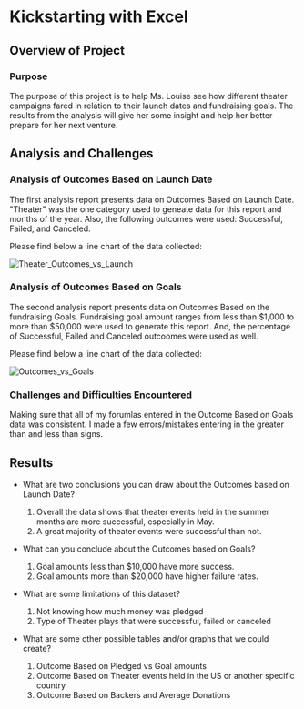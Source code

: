 # Kickstarting with Excel

## Overview of Project

### Purpose
The purpose of this project is to help Ms. Louise see how different theater campaigns fared in relation to their launch dates and fundraising goals.  The results from the analysis will give her some insight and help her better prepare for her next venture.

## Analysis and Challenges

### Analysis of Outcomes Based on Launch Date
The first analysis report presents data on Outcomes Based on Launch Date.  "Theater" was the one category used to geneate data for this report and months of the year.
Also, the following outcomes were used:  Successful, Failed, and Canceled.

Please find below a line chart of the data collected:

![Theater_Outcomes_vs_Launch](https://user-images.githubusercontent.com/114943747/206547233-e342708a-7a4a-4399-ba1c-73f465ed2389.png)

### Analysis of Outcomes Based on Goals
The second analysis report presents data on Outcomes Based on the fundraising Goals.  Fundraising goal amount ranges from less than $1,000 to more than $50,000 were used to generate this report.  And, the percentage of Successful, Failed and Canceled outcoomes were used as well.

Please find below a line chart of the data collected:

![Outcomes_vs_Goals](https://user-images.githubusercontent.com/114943747/206549651-a0d38448-9ed1-4fc9-9458-3efc1a3780eb.png)

### Challenges and Difficulties Encountered
Making sure that all of my forumlas entered in the Outcome Based on Goals data was consistent.  I made a few errors/mistakes entering in the greater than and less than signs.

## Results

- What are two conclusions you can draw about the Outcomes based on Launch Date?
  1.  Overall the data shows that theater events held in the summer months are more successful, especially in May.  
  2.  A great majority of theater events were successful than not.

- What can you conclude about the Outcomes based on Goals?
  1.  Goal amounts less than $10,000 have more success.
  2.  Goal amounts more than $20,000 have higher failure rates.

- What are some limitations of this dataset?
  1.  Not knowing how much money was pledged
  2.  Type of Theater plays that were successful, failed or canceled

- What are some other possible tables and/or graphs that we could create?
  1.  Outcome Based on Pledged vs Goal amounts
  2.  Outcome Based on Theater events held in the US or another specific country
  3.  Outcome Based on Backers and Average Donations
